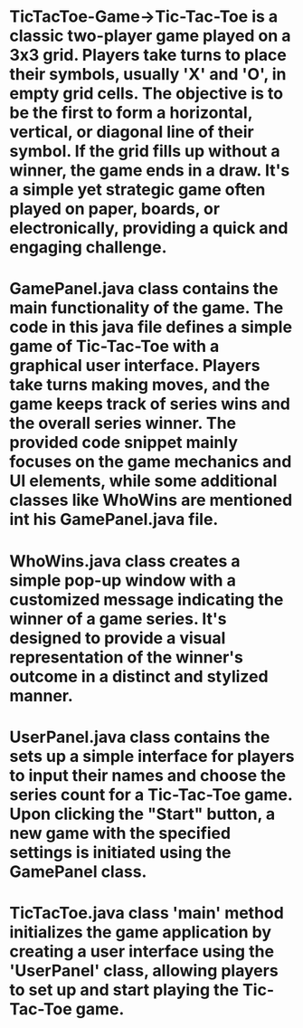 # TicTacToe-Game->Tic-Tac-Toe is a classic two-player game played on a 3x3 grid. Players take turns to place their symbols, usually 'X' and 'O', in empty grid cells. The objective is to be the first to form a horizontal, vertical, or diagonal line of their symbol. If the grid fills up without a winner, the game ends in a draw. It's a simple yet strategic game often played on paper, boards, or electronically, providing a quick and engaging challenge.

# GamePanel.java class contains the main functionality of the game. The code in this java file defines a simple game of Tic-Tac-Toe with a graphical user interface. Players take turns making moves, and the game keeps track of series wins and the overall series winner. The provided code snippet mainly focuses on the game mechanics and UI elements, while some additional classes like WhoWins are mentioned int his GamePanel.java file.

# WhoWins.java class creates a simple pop-up window with a customized message indicating the winner of a game series. It's designed to provide a visual representation of the winner's outcome in a distinct and stylized manner.

# UserPanel.java class contains the sets up a simple interface for players to input their names and choose the series count for a Tic-Tac-Toe game. Upon clicking the "Start" button, a new game with the specified settings is initiated using the GamePanel class.

# TicTacToe.java class 'main' method initializes the game application by creating a user interface using the 'UserPanel' class, allowing players to set up and start playing the Tic-Tac-Toe game.
